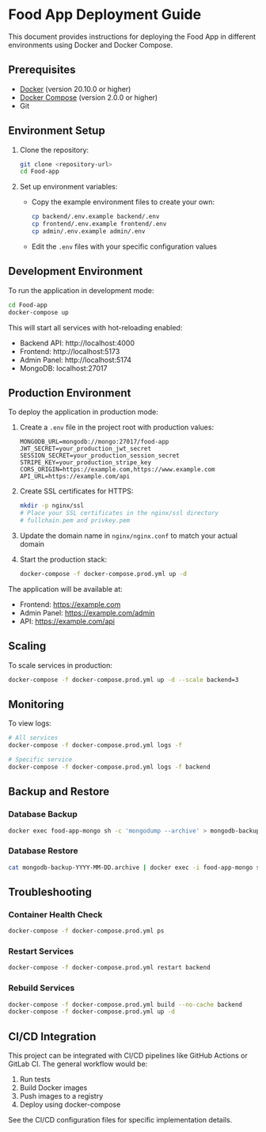 # Food App Deployment Guide

This document provides instructions for deploying the Food App in different environments using Docker and Docker Compose.

## Prerequisites

- [Docker](https://docs.docker.com/get-docker/) (version 20.10.0 or higher)
- [Docker Compose](https://docs.docker.com/compose/install/) (version 2.0.0 or higher)
- Git

## Environment Setup

1. Clone the repository:
   ```bash
   git clone <repository-url>
   cd Food-app
   ```

2. Set up environment variables:
   - Copy the example environment files to create your own:
     ```bash
     cp backend/.env.example backend/.env
     cp frontend/.env.example frontend/.env
     cp admin/.env.example admin/.env
     ```
   - Edit the `.env` files with your specific configuration values

## Development Environment

To run the application in development mode:

```bash
cd Food-app
docker-compose up
```

This will start all services with hot-reloading enabled:
- Backend API: http://localhost:4000
- Frontend: http://localhost:5173
- Admin Panel: http://localhost:5174
- MongoDB: localhost:27017

## Production Environment

To deploy the application in production mode:

1. Create a `.env` file in the project root with production values:
   ```
   MONGODB_URL=mongodb://mongo:27017/food-app
   JWT_SECRET=your_production_jwt_secret
   SESSION_SECRET=your_production_session_secret
   STRIPE_KEY=your_production_stripe_key
   CORS_ORIGIN=https://example.com,https://www.example.com
   API_URL=https://example.com/api
   ```

2. Create SSL certificates for HTTPS:
   ```bash
   mkdir -p nginx/ssl
   # Place your SSL certificates in the nginx/ssl directory
   # fullchain.pem and privkey.pem
   ```

3. Update the domain name in `nginx/nginx.conf` to match your actual domain

4. Start the production stack:
   ```bash
   docker-compose -f docker-compose.prod.yml up -d
   ```

The application will be available at:
- Frontend: https://example.com
- Admin Panel: https://example.com/admin
- API: https://example.com/api

## Scaling

To scale services in production:

```bash
docker-compose -f docker-compose.prod.yml up -d --scale backend=3
```

## Monitoring

To view logs:

```bash
# All services
docker-compose -f docker-compose.prod.yml logs -f

# Specific service
docker-compose -f docker-compose.prod.yml logs -f backend
```

## Backup and Restore

### Database Backup

```bash
docker exec food-app-mongo sh -c 'mongodump --archive' > mongodb-backup-$(date +"%Y-%m-%d").archive
```

### Database Restore

```bash
cat mongodb-backup-YYYY-MM-DD.archive | docker exec -i food-app-mongo sh -c 'mongorestore --archive'
```

## Troubleshooting

### Container Health Check

```bash
docker-compose -f docker-compose.prod.yml ps
```

### Restart Services

```bash
docker-compose -f docker-compose.prod.yml restart backend
```

### Rebuild Services

```bash
docker-compose -f docker-compose.prod.yml build --no-cache backend
docker-compose -f docker-compose.prod.yml up -d
```

## CI/CD Integration

This project can be integrated with CI/CD pipelines like GitHub Actions or GitLab CI. The general workflow would be:

1. Run tests
2. Build Docker images
3. Push images to a registry
4. Deploy using docker-compose

See the CI/CD configuration files for specific implementation details.